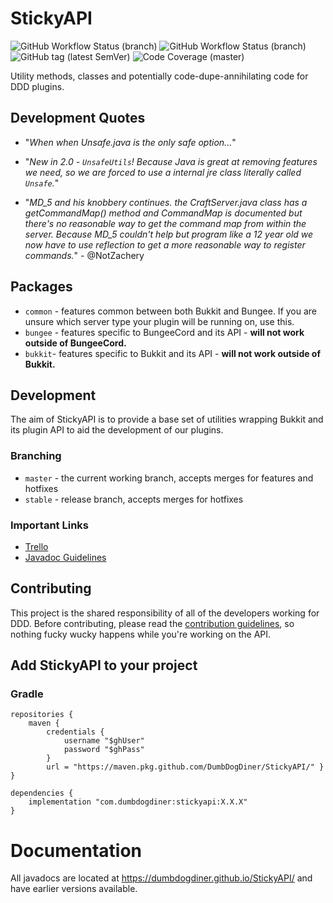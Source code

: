 # StickyAPI

![GitHub Workflow Status (branch)](https://img.shields.io/github/workflow/status/DumbDogDiner/StickyAPI/build/release?label=builds&logo=github)
![GitHub Workflow Status (branch)](https://img.shields.io/github/workflow/status/DumbDogDiner/StickyAPI/docs/release?label=docs&logo=github)
![GitHub tag (latest SemVer)](https://img.shields.io/github/v/tag/DumbDogDiner/StickyAPI?label=release&logo=java)
![Code Coverage (master)](https://img.shields.io/codecov/c/gh/DumbDogDiner/StickyAPI)

Utility methods, classes and potentially code-dupe-annihilating code for DDD plugins.

## Development Quotes

- "_When when Unsafe.java is the only safe option..._"

- "_New in 2.0 - `UnsafeUtils`! Because Java is great at removing features we need, so we are forced to use a internal jre class literally called `Unsafe`._"


- "_MD_5 and his knobbery continues. the CraftServer.java class has a getCommandMap() method and CommandMap is documented but there's no reasonable way to get the command map from within the server. Because MD_5 couldn't help but program like a 12 year old we now have to use reflection to get a more reasonable way to register commands._" - @NotZachery

## Packages

- `common` - features common between both Bukkit and Bungee. If you are unsure which server type your plugin will be running on, use this.
- `bungee` - features specific to BungeeCord and its API - **will not work outside of BungeeCord.**
- `bukkit`- features specific to Bukkit and its API - **will not work outside of Bukkit.**

## Development

The aim of StickyAPI is to provide a base set of utilities wrapping Bukkit and its plugin API to aid the development of our plugins.

### Branching

- `master` - the current working branch, accepts merges for features and hotfixes
- `stable` - release branch, accepts merges for hotfixes

### Important Links

- [Trello](https://trello.com/c/kx7Ppznd/13-progress-checklist)
- [Javadoc Guidelines](https://google.github.io/styleguide/javaguide.html#s7-javadoc)

## Contributing

This project is the shared responsibility of all of the developers working for DDD. Before contributing, please read the [contribution guidelines](CONTRIBUTING.md), so nothing fucky wucky happens while you're working on the API.

## Add StickyAPI to your project

### Gradle

```
repositories {
    maven {
        credentials {
            username "$ghUser"
            password "$ghPass"
        }
        url = "https://maven.pkg.github.com/DumbDogDiner/StickyAPI/" }
}

dependencies {
    implementation "com.dumbdogdiner:stickyapi:X.X.X"
}

```

# Documentation
All javadocs are located at https://dumbdogdiner.github.io/StickyAPI/ and have earlier versions available.
